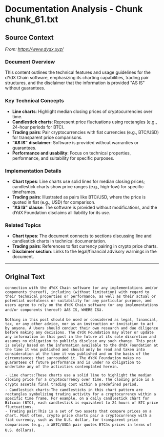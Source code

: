 # Documentation Analysis - Chunk chunk_61.txt

## Source Context
*From: https://www.dydx.xyz/*

### Document Overview  
This content outlines the technical features and usage guidelines for the dYdX Chain software, emphasizing its charting capabilities, trading pair structures, and the disclaimer that the information is provided "AS IS" without guarantees.  

### Key Technical Concepts  
- **Line charts**: Highlight median closing prices of cryptocurrencies over time.  
- **Candlestick charts**: Represent price fluctuations using rectangles (e.g., 24-hour periods for BTC).  
- **Trading pairs**: Pair cryptocurrencies with fiat currencies (e.g., BTC/USD) for transparent price comparisons.  
- **"AS IS" disclaimer**: Software is provided without warranties or guarantees.  
- **Performance and usability**: Focus on technical properties, performance, and suitability for specific purposes.  

### Implementation Details  
- **Chart types**: Line charts use solid lines for median closing prices; candlestick charts show price ranges (e.g., high-low) for specific timeframes.  
- **Trading pairs**: Illustrated as pairs like BTC/USD, where the price is quoted in fiat (e.g., USD) for comparison.  
- **"AS IS" clause**: The software is provided without modifications, and the dYdX Foundation disclaims all liability for its use.  

### Related Topics  
- **Chart types**: The document connects to sections discussing line and candlestick charts in technical documentation.  
- **Trading pairs**: References to fiat currency pairing in crypto price charts.  
- **Disclaimer section**: Links to the legal/financial advisory warnings in the document.

---

## Original Text
```
connection with the dYdX Chain software (or any implementations and/or components thereof), including (without limitation) with regard to their technical properties or performance, as well as their actual or potential usefulness or suitability for any particular purpose, and users agree to rely on the dYdX Chain software (or any implementations and/or components thereof) âAS IS, WHERE ISâ.

Nothing in this post should be used or considered as legal, financial, tax, or any other advice, nor as an instruction or invitation to act by anyone. Â Users should conduct their own research and due diligence before making any decisions. The dYdX Foundation may alter or update any information in this post in the future at its sole discretion and assumes no obligation to publicly disclose any such change. This post is solely based on the information available to the dYdX Foundation at the time it was published and should only be read and taken into consideration at the time it was published and on the basis of the circumstances that surrounded it. The dYdX Foundation makes no guarantees of future performance and is under no obligation to undertake any of the activities contemplated herein.

- Line charts:These charts use a solid line to highlight the median closing price for a cryptocurrency over time. The closing price is a crypto assetâs final trading cost within a predefined period.
- Candlestick charts:The candlesticks in this chart pattern are rectangles symbolizing trading activity for a cryptocurrency within a specific time frame. For example, on a daily candlestick chart for Bitcoin (BTC), each candlestick is equivalent to 24 hours of BTC price fluctuations.
- Trading pair:This is a set of two assets that compare prices on a chart. Most often, crypto price charts pair a cryptocurrency with a fiat currency, such as the U.S. dollar, for transparent price comparisons (e.g., a âBTC/USDâ pair quotes BTCâs prices in terms of U.S. dollars).
```